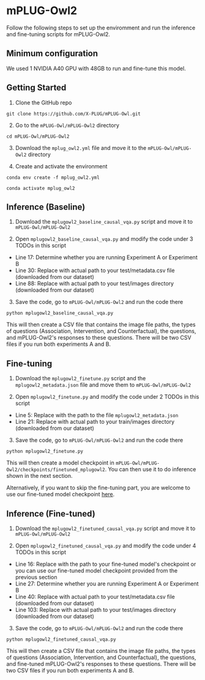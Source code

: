 # mPLUG-Owl2

Follow the following steps to set up the enviromment and run the inference and fine-tuning scripts for mPLUG-Owl2. 

## Minimum configuration

We used 1 NVIDIA A40 GPU with 48GB to run and fine-tune this model.

## Getting Started

1. Clone the GitHub repo

``git clone https://github.com/X-PLUG/mPLUG-Owl.git``

2. Go to the ``mPLUG-Owl/mPLUG-Owl2`` directory
   
``cd mPLUG-Owl/mPLUG-Owl2``

3. Download the ``mplug_owl2.yml`` file and move it to the ``mPLUG-Owl/mPLUG-Owl2`` directory

4. Create and activate the environment

``conda env create -f mplug_owl2.yml``

``conda activate mplug_owl2``

## Inference (Baseline)

1. Download the ``mplugowl2_baseline_causal_vqa.py`` script and move it to ``mPLUG-Owl/mPLUG-Owl2``

2. Open ``mplugowl2_baseline_causal_vqa.py`` and modify the code under 3 TODOs in this script

- Line 17: Determine whether you are running Experiment A or Experiment B
- Line 30: Replace with actual path to your test/metadata.csv file (downloaded from our dataset)
- Line 88: Replace with actual path to your test/images directory (downloaded from our dataset)

3. Save the code, go to ``mPLUG-Owl/mPLUG-Owl2`` and run the code there

``python mplugowl2_baseline_causal_vqa.py``

This will then create a CSV file that contains the image file paths, the types of questions (Association, Intervention, and Counterfactual), the questions, and mPLUG-Owl2's responses to these questions. There will be two CSV files if you run both experiments A and B.

## Fine-tuning

1. Download the ``mplugowl2_finetune.py`` script and the ``mplugowl2_metadata.json`` file and move them to ``mPLUG-Owl/mPLUG-Owl2``

2. Open ``mplugowl2_finetune.py`` and modify the code under 2 TODOs in this script

- Line 5: Replace with the path to the file ``mplugowl2_metadata.json``
- Line 21: Replace with actual path to your train/images directory (downloaded from our dataset)

3. Save the code, go to ``mPLUG-Owl/mPLUG-Owl2`` and run the code there

``python mplugowl2_finetune.py``

This will then create a model checkpoint in ``mPLUG-Owl/mPLUG-Owl2/checkpoints/finetuned_mplugowl2``. You can then use it to do inference shown in the next section.

Alternatively, if you want to skip the fine-tuning part, you are welcome to use our fine-tuned model checkpoint [here](https://drive.google.com/drive/folders/1-ylMnkeCrDl2mSYmMc8DMKsi4so_IdNT?usp=sharing).

## Inference (Fine-tuned)

1. Download the ``mplugowl2_finetuned_causal_vqa.py`` script and move it to ``mPLUG-Owl/mPLUG-Owl2``

2. Open ``mplugowl2_finetuned_causal_vqa.py`` and modify the code under 4 TODOs in this script

- Line 16: Replace with the path to your fine-tuned model's checkpoint or you can use our fine-tuned model checkpoint provided from the previous section
- Line 27: Determine whether you are running Experiment A or Experiment B
- Line 40: Replace with actual path to your test/metadata.csv file (downloaded from our dataset)
- Line 103: Replace with actual path to your test/images directory (downloaded from our dataset)

3. Save the code, go to ``mPLUG-Owl/mPLUG-Owl2`` and run the code there

``python mplugowl2_finetuned_causal_vqa.py``

This will then create a CSV file that contains the image file paths, the types of questions (Association, Intervention, and Counterfactual), the questions, and fine-tuned mPLUG-Owl2's responses to these questions. There will be two CSV files if you run both experiments A and B.
